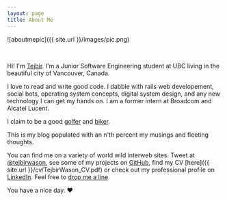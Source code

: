 ```yaml
---
layout: page
title: About Me
---
```


![aboutmepic]({{ site.url }}/images/pic.png)

<br>

Hi! I'm [Tejbir](http://about.me/tejbirwason). I'm a Junior Software Engineering student at UBC living in the beautiful city of Vancouver, Canada.

I love to read and write good code. I dabble with rails web developement, social bots, operating system concepts, digital system design, and any new technology I can get my hands on. I am a former intern at Broadcom and Alcatel Lucent.

I claim to be a good [golfer](http://ubcgolf.wordpress.com/executives/) and [biker](http://www.strava.com/athletes/tejbirwason).

This is my blog populated with an n'th percent my musings and fleeting thoughts.


You can find me on a variety of world wild interweb sites. Tweet at [@tejbirwason](http://twitter.com/tejbirwason), see some of my projects on [GitHub](http://github.com/tejbirwason), find my CV [here]({{ site.url }}/cv/TejbirWason_CV.pdf) or check out my professional profile on  [LinkedIn](http://www.linkedin.com/pub/tejbir-wason/30/840/b92). Feel free to [drop me a line](mailto:tejbirwason@gmail.com?subject=Hello!). 

You have a nice day. ♥